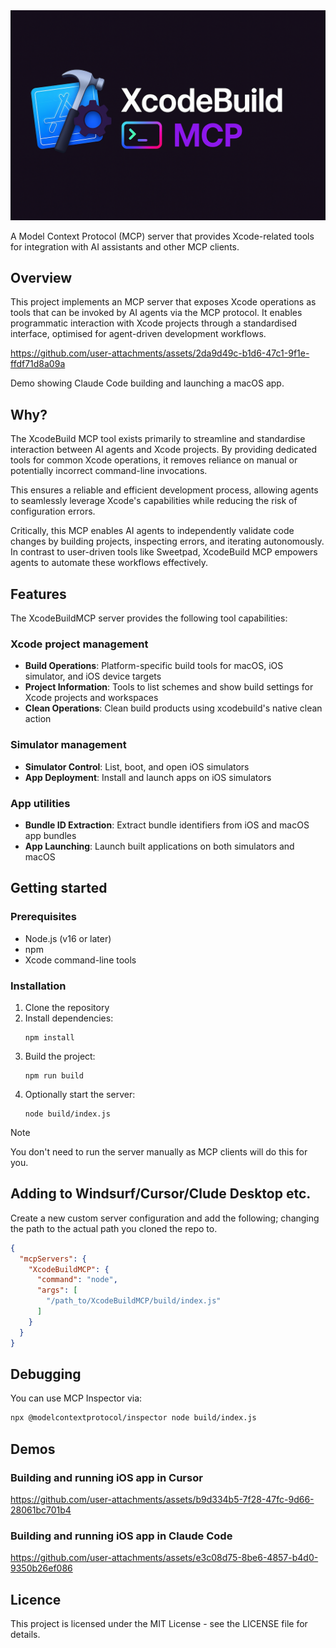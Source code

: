 <img src="banner.png" alt="XcodeBuild MCP" width="600"/>

A Model Context Protocol (MCP) server that provides Xcode-related tools for integration with AI assistants and other MCP clients.

## Overview

This project implements an MCP server that exposes Xcode operations as tools that can be invoked by AI agents via the MCP protocol. It enables programmatic interaction with Xcode projects through a standardised interface, optimised for agent-driven development workflows.


https://github.com/user-attachments/assets/2da9d49c-b1d6-47c1-9f1e-ffdf71d8a09a
<caption>Demo showing Claude Code building and launching a macOS app.</caption>

## Why?

The XcodeBuild MCP tool exists primarily to streamline and standardise interaction between AI agents and Xcode projects. By providing dedicated tools for common Xcode operations, it removes reliance on manual or potentially incorrect command-line invocations.

This ensures a reliable and efficient development process, allowing agents to seamlessly leverage Xcode's capabilities while reducing the risk of configuration errors.

Critically, this MCP enables AI agents to independently validate code changes by building projects, inspecting errors, and iterating autonomously. In contrast to user-driven tools like Sweetpad, XcodeBuild MCP empowers agents to automate these workflows effectively.

## Features

The XcodeBuildMCP server provides the following tool capabilities:

### Xcode project management
- **Build Operations**: Platform-specific build tools for macOS, iOS simulator, and iOS device targets
- **Project Information**: Tools to list schemes and show build settings for Xcode projects and workspaces
- **Clean Operations**: Clean build products using xcodebuild's native clean action

### Simulator management
- **Simulator Control**: List, boot, and open iOS simulators 
- **App Deployment**: Install and launch apps on iOS simulators

### App utilities
- **Bundle ID Extraction**: Extract bundle identifiers from iOS and macOS app bundles
- **App Launching**: Launch built applications on both simulators and macOS

## Getting started

### Prerequisites

- Node.js (v16 or later)
- npm
- Xcode command-line tools

### Installation

1. Clone the repository
2. Install dependencies:
   ```
   npm install
   ```
3. Build the project:
   ```
   npm run build
   ```
4. Optionally start the server:
   ```
   node build/index.js
   ```

> [!NOTE]
> You don't need to run the server manually as MCP clients will do this for you.

## Adding to Windsurf/Cursor/Clude Desktop etc.

Create a new custom server configuration and add the following; changing the path to the actual path you cloned the repo to.

```json
{
  "mcpServers": {
    "XcodeBuildMCP": {
      "command": "node",
      "args": [
        "/path_to/XcodeBuildMCP/build/index.js"
      ]
    }
  }
}
```

## Debugging

You can use MCP Inspector via:

```bash
npx @modelcontextprotocol/inspector node build/index.js
```

## Demos

### Building and running iOS app in Cursor
https://github.com/user-attachments/assets/b9d334b5-7f28-47fc-9d66-28061bc701b4


### Building and running iOS app in Claude Code
https://github.com/user-attachments/assets/e3c08d75-8be6-4857-b4d0-9350b26ef086


## Licence

This project is licensed under the MIT License - see the LICENSE file for details.
